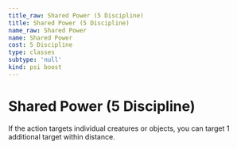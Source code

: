 ```yaml
---
title_raw: Shared Power (5 Discipline)
title: Shared Power (5 Discipline)
name_raw: Shared Power
name: Shared Power
cost: 5 Discipline
type: classes
subtype: 'null'
kind: psi boost
---
```


# Shared Power (5 Discipline)

If the action targets individual creatures or objects, you can target 1 additional target within distance.

